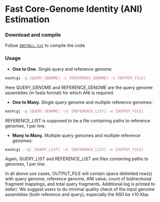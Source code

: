 Fast Core-Genome Identity (ANI) Estimation
========================================================================

### Download and compile

Follow [`INSTALL.txt`](INSTALL.txt) to compile the code

### Usage

* **One to One.** Single query and reference genome:

```sh
mashcgi -q [QUERY_GENOME] -s [REFERENCE_GENOME] -o [OUTPUT_FILE] 
```

Here QUERY\_GENOME and REFERENCE_GENOME are the query genome assemblies (in fasta format) for which ANI is required.

* **One to Many.** Single query genome and multiple reference genomes:

```sh
mashcgi -q [QUERY_GENOME] -sl [REFERENCE_LIST] -o [OUTPUT_FILE]
```

REFERENCE\_LIST is supposed to be a file containing paths to reference genomes, 1 per line.

* **Many to Many.** Multiple query genomes and multiple reference genomes:

```sh
mashcgi --ql [QUERY_LIST] -sl [REFERENCE_LIST] -o [OUTPUT_FILE]
```
Again, QUERY\_LIST and REFERENCE\_LIST are files containing paths to genomes, 1 per line.

In all above use cases, OUTPUT\_FILE will contain space delimited row(s) with query genome, reference genome, ANI value, count of bidirectional fragment mappings, and total query fragments. Additional log is printed to stderr. We suggest users to do minimal quality check of the input genome assemblies (both reference and query), especially the N50 be ≥10 Kbp.

